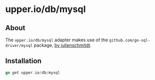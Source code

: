 # upper.io/db/mysql

## About

The `upper.io/db/mysql` adapter makes use of the
`github.com/go-sql-driver/mysql` package, [by julienschmitdt][1].

## Installation

```go
go get upper.io/db/mysql
```

[1]: https://github.com/go-sql-driver/mysql
